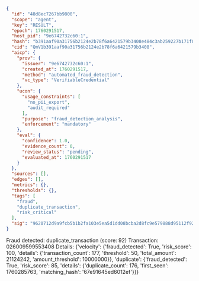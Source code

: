 ```json
{
  "id": "48d8ec7267bb9800",
  "scope": "agent",
  "key": "RESULT",
  "epoch": 1760291517,
  "host_pid": "9e6742732c60:1",
  "hash": "b391aaf90a31756b2124e2b78f6a6421579b3408e484c3ab259227b171f8ae3a",
  "cid": "QmV1b391aaf90a31756b2124e2b78f6a6421579b3408",
  "aicp": {
    "prov": {
      "issuer": "9e6742732c60:1",
      "created_at": 1760291517,
      "method": "automated_fraud_detection",
      "vc_type": "VerifiableCredential"
    },
    "ucon": {
      "usage_constraints": [
        "no_pii_export",
        "audit_required"
      ],
      "purpose": "fraud_detection_analysis",
      "enforcement": "mandatory"
    },
    "eval": {
      "confidence": 1.0,
      "evidence_count": 0,
      "review_status": "pending",
      "evaluated_at": 1760291517
    }
  },
  "sources": [],
  "edges": [],
  "metrics": {},
  "thresholds": {},
  "tags": [
    "fraud",
    "duplicate_transaction",
    "risk_critical"
  ],
  "sig": "9620712d9a9fcb5b1b2fa103e5ea5d1dd08bcba2d8fc9e579888d95112f923bc"
}
```

Fraud detected: duplicate_transaction (score: 92)
Transaction: 026009599553408
Details: {'velocity': {'fraud_detected': True, 'risk_score': 100, 'details': {'transaction_count': 177, 'threshold': 50, 'total_amount': 21124242, 'amount_threshold': 10000000}}, 'duplicate': {'fraud_detected': True, 'risk_score': 85, 'details': {'duplicate_count': 176, 'first_seen': 1760285763, 'matching_hash': '67e91645ed6012ef'}}}